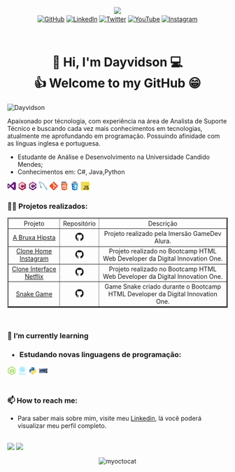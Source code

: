 <!--Banner session-->
<!-- <p align="center"><img src="https://imgur.com/jSBcQQe.png"/><br> -->

<p align="center"><img src="https://i.imgur.com/uTk6zzB.png"/><br>
<!-- Badges session -->
<a href="https://github.com/dayvidsonveiga" target="_blank" rel="noopener noreferrer"><img src="https://img.shields.io/badge/-GitHub-000?style=flat-square&logo=Github&logoColor=white&link" alt="GitHub"></a>
<a href="https://www.linkedin.com/in/dayvidsonveiga/" target="_blank" rel="noopener noreferrer"><img src="https://img.shields.io/badge/LinkedIn-%230077B5.svg?&style=flat-square&logo=linkedin&logoColor=white" alt="LinkedIn"></a>
<a href="https://twitter.com/DayvidsonVeiga" target="_blank" rel="noopener noreferrer"><img src="https://img.shields.io/badge/Twitter-%2303A9F4.svg?&style=flat-square&logo=twitter&logoColor=white" alt="Twitter"></a>
<a href="https://www.youtube.com/channel/UC_6DkZcDwvIA3makZFePcTg" target="_blank" rel="noopener noreferrer"><img src="https://img.shields.io/badge/-Youtube-FF0000?style=flat-square&labelColor=FF0000&logo=youtube&logoColor=white" alt="YouTube"></a>
<a href="https://www.instagram.com/dayvidsonveiga/" target="_blank" rel="noopener noreferrer"><img src="https://img.shields.io/badge/Instagram-%23E4405F.svg?&style=flat-square&logo=instagram&logoColor=white" alt="Instagram"></a>
</p><br>

<!--About session-->
<h1 align="center">👋 Hi, I'm Dayvidson 💻<br>👍 Welcome to my GitHub 😁</h1>

<!--
<p align="left"><img src="https://komarev.com/ghpvc/?username=dayvidsonveiga" alt="Dayvidson"/></p> -->
<p align="left"><img src="https://visitor-badge.laobi.icu/badge?page_id=dayvidsonveiga" alt="Dayvidson"/></p>

Apaixonado por técnologia, com experiência na área de Analista de Suporte Técnico e buscando cada vez mais conhecimentos em tecnologias, atualmente me aprofundando em programação. Possuindo afinidade com as línguas inglesa e portuguesa.

- Estudante de Análise e Desenvolvimento na Universidade Candido Mendes;
- Conhecimentos em: C#, Java,Python 
<span>
  <img src="https://raw.githubusercontent.com/devicons/devicon/7a4ca8aa871d6dca81691e018d31eed89cb70a76/icons/visualstudio/visualstudio-plain.svg" alt="Visual Basic" title="Visual Basic" width="20" height="20"/>
  <img src="https://raw.githubusercontent.com/devicons/devicon/7a4ca8aa871d6dca81691e018d31eed89cb70a76/icons/cplusplus/cplusplus-original.svg" alt="C++" title="C++" width="20" height="20"/>
  <img src="https://raw.githubusercontent.com/devicons/devicon/7a4ca8aa871d6dca81691e018d31eed89cb70a76/icons/csharp/csharp-original.svg" alt="C#" title="C#" width="20" height="20"/>
  <img src="https://raw.githubusercontent.com/devicons/devicon/7a4ca8aa871d6dca81691e018d31eed89cb70a76/icons/mysql/mysql-original.svg" alt="SQL" title="SQL" width="20" height="20"/>
  <img src="https://raw.githubusercontent.com/devicons/devicon/7a4ca8aa871d6dca81691e018d31eed89cb70a76/icons/git/git-original.svg" alt="Git" title="Git" width="20" height="20"/>
  <img src="https://raw.githubusercontent.com/devicons/devicon/7a4ca8aa871d6dca81691e018d31eed89cb70a76/icons/html5/html5-original-wordmark.svg" alt="HTML5" title="HTML5" width="20" height="20"/>
  <img src="https://raw.githubusercontent.com/devicons/devicon/7a4ca8aa871d6dca81691e018d31eed89cb70a76/icons/css3/css3-original-wordmark.svg" alt="CSS3" title="CSS3" width="20" height="20"/>
  <img src="https://raw.githubusercontent.com/devicons/devicon/7a4ca8aa871d6dca81691e018d31eed89cb70a76/icons/javascript/javascript-original.svg" alt="JavaScript" title="JavaScript" width="20" height="20"/>
</span>

<h3>👨‍💻 Projetos realizados:</h3>

<table border ="2">
  <thead align="center">
    <tr>
      <td>Projeto</td>
      <td>Repositório</td>
      <td>Descrição</td>
    </tr>
  </thead>
  <tbody align="center">
    <tr>
      <td><a href="https://abruxahipsta.vercel.app/" target="_blank" rel="noopener noreferrer">A Bruxa Hipsta</a></td>
      <td><a href="https://github.com/dayvidsonveiga/imersao-gamedev-javascript-Alura" target="blank"><img src="https://raw.githubusercontent.com/devicons/devicon/7a4ca8aa871d6dca81691e018d31eed89cb70a76/icons/github/github-original.svg" alt="GitHub" height="20" width="20" /></a></td>
      <td>Projeto realizado pela Imersão GameDev Alura.</td>
    </tr>
    <tr>
      <td><a href="https://clone-instagram.vercel.app/" target="_blank" rel="noopener noreferrer">Clone Home Instagram</a></td>
      <td><a href="https://github.com/dayvidsonveiga/pagina-inicio-instagram" target="blank"><img src="https://raw.githubusercontent.com/devicons/devicon/7a4ca8aa871d6dca81691e018d31eed89cb70a76/icons/github/github-original.svg" alt="GitHub" height="20" width="20" /></a></td>
      <td>Projeto realizado no Bootcamp HTML Web Developer da Digital Innovation One.</td>
    </tr>
    <tr>
      <td><a href="https://clone-netflix.vercel.app/" target="_blank" rel="noopener noreferrer">Clone Interface Netflix</a></td>
      <td><a href="https://github.com/dayvidsonveiga/cloneflix-page" target="blank"><img src="https://raw.githubusercontent.com/devicons/devicon/7a4ca8aa871d6dca81691e018d31eed89cb70a76/icons/github/github-original.svg" alt="GitHub" height="20" width="20" /></a></td>
      <td>Projeto realizado no Bootcamp HTML Web Developer da Digital Innovation One.</td>
    </tr>
    <tr>
      <td><a href="https://game-snake.vercel.app/" target="_blank" rel="noopener noreferrer">Snake Game</a></td>
      <td><a href="https://github.com/dayvidsonveiga/snake-game-js" target="blank"><img src="https://raw.githubusercontent.com/devicons/devicon/7a4ca8aa871d6dca81691e018d31eed89cb70a76/icons/github/github-original.svg" alt="GitHub" height="20" width="20" /></a></td>
      <td>Game Snake criado durante o Bootcamp HTML Developer da Digital Innovation One.</td>
    </tr>
  </tbody>
</table><br>


<h3>🌱 I’m currently learning<h3>

- Estudando novas linguagens de programação: 
<span>
  <img src="https://raw.githubusercontent.com/devicons/devicon/7a4ca8aa871d6dca81691e018d31eed89cb70a76/icons/nodejs/nodejs-original.svg" alt="NodeJS" width="20" height="20"/>
  <img src="https://raw.githubusercontent.com/devicons/devicon/7a4ca8aa871d6dca81691e018d31eed89cb70a76/icons/react/react-original-wordmark.svg" alt="ReactJS" width="20" height="20"/>
  <img src="https://raw.githubusercontent.com/devicons/devicon/7a4ca8aa871d6dca81691e018d31eed89cb70a76/icons/python/python-original.svg" alt="Python" width="20" height="20"/>
  <img src="https://raw.githubusercontent.com/devicons/devicon/7a4ca8aa871d6dca81691e018d31eed89cb70a76/icons/php/php-original.svg" alt="php" width="20" height="20"/>
</span><br><br>

<h3>📫 How to reach me:</h3>

- Para saber mais sobre mim, visite meu [Linkedin](https://www.linkedin.com/in/dayvidsonveiga/), lá você poderá visualizar meu perfil completo.<br><br>

<img height="180em" src="https://github-readme-stats.vercel.app/api?username=dayvidsonveiga&show_icons=true&theme=dracula&include_all_commits=true&count_private=true"/>
<img height="180em" src="https://github-readme-stats.vercel.app/api/top-langs/?username=dayvidsonveiga&layout=compact&langs_count=16&theme=dracula"/>


<p align="center"><img src="https://octocat-generator-assets.githubusercontent.com/my-octocat-1596034333343.png" alt="myoctocat" height="300" width="300"></p>

<!--
**dayvidsonveiga/dayvidsonveiga** is a ✨ _special_ ✨ repository because its `README.md` (this file) appears on your GitHub profile.

Here are some ideas to get you started:

- 🔭 I’m currently working on ...
- 👯 I’m looking to collaborate on ...
- 🤔 I’m looking for help with ...
- 💬 Ask me about ...
- 😄 Pronouns: ...
-->
